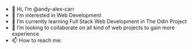 - 👋 Hi, I’m @andy-alex-carr
- 👀 I’m interested in Web Development
- 🌱 I’m currently learning Full Stack Web Development in The Odin Project
- 💞️ I’m looking to collaborate on all kind of web projects to gain more experience
- 📫 How to reach me: 

<!---
andy-alex-carr/andy-alex-carr is a ✨ special ✨ repository because its `README.md` (this file) appears on your GitHub profile.
You can click the Preview link to take a look at your changes.
--->
